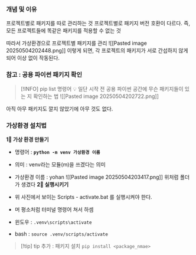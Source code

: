 
### 개념 및 이유 
프로젝트별로 패키지를 따로 관리하는 것 
프로젝트별로 패키지 버전 호환이 다르다.
즉, 모든 프로젝트들에 똑같은 패키지를 적용할 수 없는 것 

따라서 가상환경으로 프로젝트별 패키지를 관리
![[Pasted image 20250504202448.png]]
이렇게 되면, 각 프로젝트의 패키지가 서로 간섭하지 않게 되어 이상 없이 작동된다.

### 참고 : 공용 파이썬 패키지 확인 

> [!INFO] pip list 명령어 
> 💡 일단 시작 전 공용 파이썬 공간에 무슨 패키지들이 있는 지 확인하는 법
> ![[Pasted image 20250504202722.png]]

아직 아무 패키지도 깔지 않았기에 아무 것도 없다.



### 가상환경 설치법 
**1‍⃣ 가상 환경 만들기** 
- 명령어 : **```python -m venv 가상환경 이름```**
- 의미 : venv라는 모듈(m)을 쓰겠다는 의미
- 가상환경 이름 : yohan 
	![[Pasted image 20250504203417.png]]
	위처럼 폴더가 생겼다 
**2‍⃣ 실행시키기** 

- 위 사진에서 보이는 Scripts - activate.bat 를 실행시켜야 한다.
- 머 평소처럼 터미널 명령어 쳐서 하셈 
- 윈도우 : `.venv\scripts\activate `
- bash : `source .venv/scripts/activate`


>[!tip] tip 추가 : 패키지 설치
>```pip install <package_nmae>```




